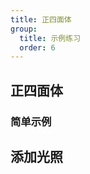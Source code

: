 ```yaml
---
title: 正四面体
group:
  title: 示例练习
  order: 6
---
```


## 正四面体

### 简单示例

<code src="../demos/tetrahedron/color/index.tsx"></code>

## 添加光照

<!-- <code src="../demos/tetrahedron/light/index.tsx"></code> -->
